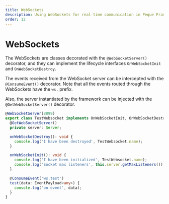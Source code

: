 ```yaml
---
title: WebSockets
description: Using WebSockets for real-time communication in Peque Framework
order: 12
---
```


# WebSockets

The WebSockets are classes decorated with the `@WebSocketServer()` decorator,
and they can implement the lifecycle interfaces `OnWebSocketInit` and `OnWebSocketDestroy`.

The events received from the WebSocket server can be intercepted with the `@ConsumeEvent()` decorator.
Note that all the events routed through the WebSockets have the `ws.` prefix.

Also, the server instantiated by the framework can be injected with the `@GetWebSocketServer()` decorator.

```typescript
@WebSocketServer(8899)
export class TestWebsocket implements OnWebSocketInit, OnWebSocketDestroy {
  @GetWebSocketServer()
  private server: Server;

  onWebSocketDestroy(): void {
    console.log('I have been destroyed', TestWebsocket.name);
  }

  onWebSocketInit(): void {
    console.log('I have been initialized', TestWebsocket.name);
    console.log('Socket max listeners', this.server.getMaxListeners());
  }

  @ConsumeEvent('ws.test')
  test(data: EventPayload<any>) {
    console.log('on event', data);
  }
}
```
